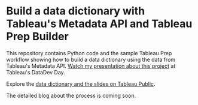 # Build a data dictionary with Tableau's Metadata API and Tableau Prep Builder

This repository contains Python code and the sample Tableau Prep workflow showing how to build a data dictionary using the data from Tableau's Metadata API. [Watch my presentation about this project]([url](https://www.tableau.com/events/conference/best-of-datadev-day-2021#content-container-5)) at Tableau's DataDev Day.

Explore the [data dictionary and the slides on Tableau Public](https://public.tableau.com/views/Data-dictionary-DataDev-Day-final/Cover?:language=en-GB&:display_count=y&:origin=viz_share_link).

The detailed blog about the process is coming soon.
